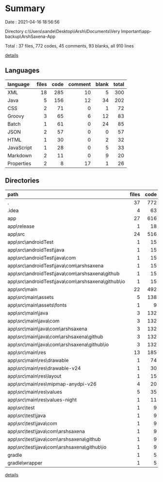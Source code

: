 # Summary

Date : 2021-04-16 18:56:56

Directory c:\Users\sande\Desktop\iArsh\iDocuments\Very Important\app-backup\ArshSaxena-App

Total : 37 files,  772 codes, 45 comments, 93 blanks, all 910 lines

[details](details.md)

## Languages
| language | files | code | comment | blank | total |
| :--- | ---: | ---: | ---: | ---: | ---: |
| XML | 18 | 285 | 10 | 5 | 300 |
| Java | 5 | 156 | 12 | 34 | 202 |
| CSS | 2 | 71 | 0 | 1 | 72 |
| Groovy | 3 | 65 | 6 | 12 | 83 |
| Batch | 1 | 61 | 0 | 24 | 85 |
| JSON | 2 | 57 | 0 | 0 | 57 |
| HTML | 1 | 30 | 0 | 2 | 32 |
| JavaScript | 1 | 28 | 0 | 5 | 33 |
| Markdown | 2 | 11 | 0 | 9 | 20 |
| Properties | 2 | 8 | 17 | 1 | 26 |

## Directories
| path | files | code | comment | blank | total |
| :--- | ---: | ---: | ---: | ---: | ---: |
| . | 37 | 772 | 45 | 93 | 910 |
| .idea | 4 | 63 | 0 | 0 | 63 |
| app | 27 | 616 | 25 | 64 | 705 |
| app\release | 1 | 18 | 0 | 0 | 18 |
| app\src | 24 | 516 | 22 | 55 | 593 |
| app\src\androidTest | 1 | 15 | 6 | 5 | 26 |
| app\src\androidTest\java | 1 | 15 | 6 | 5 | 26 |
| app\src\androidTest\java\com | 1 | 15 | 6 | 5 | 26 |
| app\src\androidTest\java\com\arshsaxena | 1 | 15 | 6 | 5 | 26 |
| app\src\androidTest\java\com\arshsaxena\github | 1 | 15 | 6 | 5 | 26 |
| app\src\androidTest\java\com\arshsaxena\github\io | 1 | 15 | 6 | 5 | 26 |
| app\src\main | 22 | 492 | 11 | 47 | 550 |
| app\src\main\assets | 5 | 138 | 0 | 16 | 154 |
| app\src\main\assets\fonts | 1 | 9 | 0 | 8 | 17 |
| app\src\main\java | 3 | 132 | 1 | 26 | 159 |
| app\src\main\java\com | 3 | 132 | 1 | 26 | 159 |
| app\src\main\java\com\arshsaxena | 3 | 132 | 1 | 26 | 159 |
| app\src\main\java\com\arshsaxena\github | 3 | 132 | 1 | 26 | 159 |
| app\src\main\java\com\arshsaxena\github\io | 3 | 132 | 1 | 26 | 159 |
| app\src\main\res | 13 | 185 | 10 | 3 | 198 |
| app\src\main\res\drawable | 1 | 74 | 0 | 1 | 75 |
| app\src\main\res\drawable-v24 | 1 | 30 | 0 | 0 | 30 |
| app\src\main\res\layout | 1 | 15 | 0 | 2 | 17 |
| app\src\main\res\mipmap-anydpi-v26 | 4 | 20 | 0 | 0 | 20 |
| app\src\main\res\values | 5 | 35 | 5 | 0 | 40 |
| app\src\main\res\values-night | 1 | 11 | 5 | 0 | 16 |
| app\src\test | 1 | 9 | 5 | 3 | 17 |
| app\src\test\java | 1 | 9 | 5 | 3 | 17 |
| app\src\test\java\com | 1 | 9 | 5 | 3 | 17 |
| app\src\test\java\com\arshsaxena | 1 | 9 | 5 | 3 | 17 |
| app\src\test\java\com\arshsaxena\github | 1 | 9 | 5 | 3 | 17 |
| app\src\test\java\com\arshsaxena\github\io | 1 | 9 | 5 | 3 | 17 |
| gradle | 1 | 5 | 1 | 1 | 7 |
| gradle\wrapper | 1 | 5 | 1 | 1 | 7 |

[details](details.md)